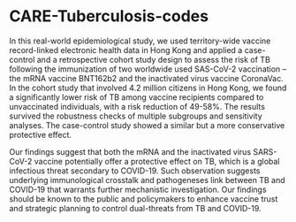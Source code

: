 # CARE-Tuberculosis-codes

In this real-world epidemiological study, we used territory-wide vaccine record-linked electronic health data in Hong Kong and applied a case-control and a retrospective cohort study design to assess the risk of TB following the immunization of two worldwide used SAS-CoV-2 vaccination – the mRNA vaccine BNT162b2 and the inactivated virus vaccine CoronaVac. In the cohort study that involved 4.2 million citizens in Hong Kong, we found a significantly lower risk of TB among vaccine recipients compared to unvaccinated individuals, with a risk reduction of 49-58%. The results survived the robustness checks of multiple subgroups and sensitivity analyses. The case-control study showed a similar but a more conservative protective effect. 

Our findings suggest that both the mRNA and the inactivated virus SARS-CoV-2 vaccine potentially offer a protective effect on TB, which is a global infectious threat secondary to COVID-19. Such observation suggests underlying immunological crosstalk and pathogeneses link between TB and COVID-19 that warrants further mechanistic investigation. Our findings should be known to the public and policymakers to enhance vaccine trust and strategic planning to control dual-threats from TB and COVID-19.
